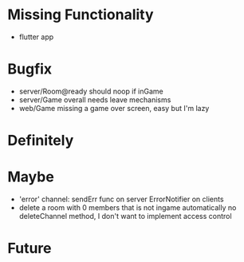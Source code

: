 # Missing Functionality
- flutter app

# Bugfix
- server/Room@ready should noop if inGame
- server/Game overall needs leave mechanisms
- web/Game missing a game over screen, easy but I'm lazy

# Definitely
<!-- - refactor server/Game to make use of ChannelManager # delaying this bit me in the bottom lol -->

# Maybe
- 'error' channel:
    sendErr func on server
    ErrorNotifier on clients
- delete a room with 0 members that is not ingame automatically
    no deleteChannel method, I don't want to implement access control

# Future